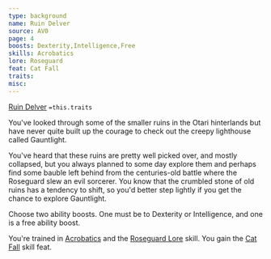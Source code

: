 ```yaml
---
type: background
name: Ruin Delver 
source: AV0
page: 4
boosts: Dexterity,Intelligence,Free
skills: Acrobatics
lore: Roseguard
feat: Cat Fall
traits: 
misc: 
---
```


[Ruin Delver](###%20Ruin%20Delver)
`=this.traits`


You've looked through some of the smaller ruins in the Otari hinterlands but have never quite built up the courage to check out the creepy lighthouse called Gauntlight.

You've heard that these ruins are pretty well picked over, and mostly collapsed, but you always planned to some day explore them and perhaps find some bauble left behind from the centuries-old battle where the Roseguard slew an evil sorcerer. You know that the crumbled stone of old ruins has a tendency to shift, so you'd better step lightly if you get the chance to explore Gauntlight.

Choose two ability boosts. One must be to Dexterity or Intelligence, and one is a free ability boost.

You're trained in [Acrobatics](Acrobatics) and the [Roseguard Lore](Roseguard%20Lore) skill. You gain the [Cat Fall](Cat%20Fall) skill feat.

